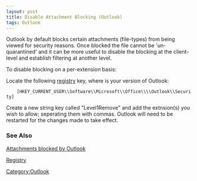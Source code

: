 ```yaml
---
layout: post 
title: Disable Attachment Blocking (Outlook)
tags: Outlook
---
```


Outlook by default blocks certain attachments (file-types) from being
viewed for security reasons. Once blocked the file cannot be
\'un-quarantined\' and it can be more useful to disable the blocking at
the client-level and establish filtering at another level.

To disable blocking on a per-extension basis:

Locate the following [registry](registry "wikilink") key, where
<version> is your version of Outlook:

`    [HKEY_CURRENT_USER\\Software\\Microsoft\\Office\\`<version>`\\Outlook\\Security]`

Create a new string key called \"Level1Remove\" and add the extnsion(s)
you wish to allow; seperating them with commas. Outlook will need to be
restarted for the changes made to take effect.

### See Also

[Attachments blocked by
Outlook](http://office.microsoft.com/en-us/outlook/HP030850041033.aspx)

[Registry](Registry "wikilink")

[Category:Outlook](Category:Outlook "wikilink")
